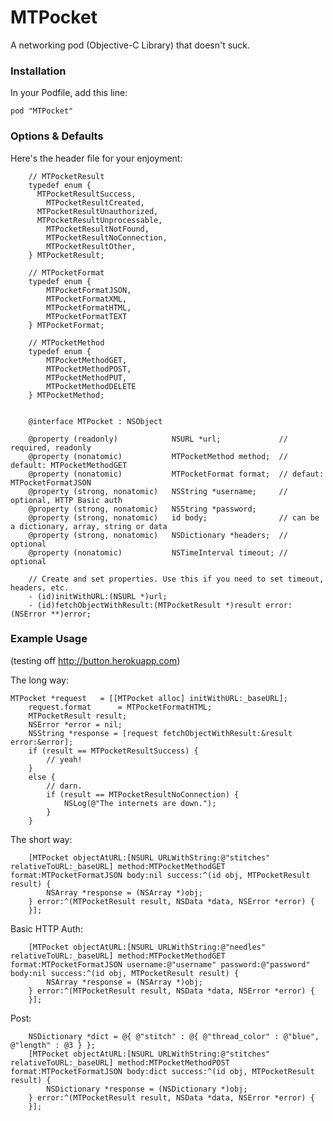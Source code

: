 MTPocket
========

A networking pod (Objective-C Library) that doesn't suck.

### Installation

In your Podfile, add this line:

    pod "MTPocket"
  

### Options & Defaults

Here's the header file for your enjoyment:

		// MTPocketResult
		typedef enum {
		  MTPocketResultSuccess,
			MTPocketResultCreated,
		  MTPocketResultUnauthorized,
		  MTPocketResultUnprocessable,
			MTPocketResultNotFound,
			MTPocketResultNoConnection,
			MTPocketResultOther,
		} MTPocketResult;
		
		// MTPocketFormat
		typedef enum {
			MTPocketFormatJSON,
			MTPocketFormatXML,
			MTPocketFormatHTML,
			MTPocketFormatTEXT
		} MTPocketFormat;
		
		// MTPocketMethod
		typedef enum {
			MTPocketMethodGET,
			MTPocketMethodPOST,
			MTPocketMethodPUT,
			MTPocketMethodDELETE
		} MTPocketMethod;
		
		
		@interface MTPocket : NSObject
		
		@property (readonly)			NSURL *url;				// required, readonly
		@property (nonatomic)			MTPocketMethod method;	// default: MTPocketMethodGET
		@property (nonatomic)			MTPocketFormat format;	// defaut: MTPocketFormatJSON
		@property (strong, nonatomic)	NSString *username;		// optional, HTTP Basic auth
		@property (strong, nonatomic)	NSString *password;
		@property (strong, nonatomic)	id body;				// can be a dictionary, array, string or data
		@property (strong, nonatomic)	NSDictionary *headers;	// optional
		@property (nonatomic)			NSTimeInterval timeout;	// optional
		
		// Create and set properties. Use this if you need to set timeout, headers, etc.
		- (id)initWithURL:(NSURL *)url;
		- (id)fetchObjectWithResult:(MTPocketResult *)result error:(NSError **)error;

### Example Usage

(testing off http://button.herokuapp.com)

The long way:

    MTPocket *request	= [[MTPocket alloc] initWithURL:_baseURL];
		request.format		= MTPocketFormatHTML;
		MTPocketResult result;
		NSError *error = nil;
		NSString *response = [request fetchObjectWithResult:&result error:&error];
		if (result == MTPocketResultSuccess) {
			// yeah!
		}
		else {
			// darn.
			if (result == MTPocketResultNoConnection) {
				NSLog(@"The internets are down.");
			}
		}

The short way:

		[MTPocket objectAtURL:[NSURL URLWithString:@"stitches" relativeToURL:_baseURL] method:MTPocketMethodGET format:MTPocketFormatJSON body:nil success:^(id obj, MTPocketResult result) {
			NSArray *response = (NSArray *)obj;
		} error:^(MTPocketResult result, NSData *data, NSError *error) {
		}];

Basic HTTP Auth:

		[MTPocket objectAtURL:[NSURL URLWithString:@"needles" relativeToURL:_baseURL] method:MTPocketMethodGET format:MTPocketFormatJSON username:@"username" password:@"password" body:nil success:^(id obj, MTPocketResult result) {
			NSArray *response = (NSArray *)obj;
		} error:^(MTPocketResult result, NSData *data, NSError *error) {
		}];


Post:

		NSDictionary *dict = @{ @"stitch" : @{ @"thread_color" : @"blue", @"length" : @3 } };
		[MTPocket objectAtURL:[NSURL URLWithString:@"stitches" relativeToURL:_baseURL] method:MTPocketMethodPOST format:MTPocketFormatJSON body:dict success:^(id obj, MTPocketResult result) {
			NSDictionary *response = (NSDictionary *)obj;
		} error:^(MTPocketResult result, NSData *data, NSError *error) {
		}];
